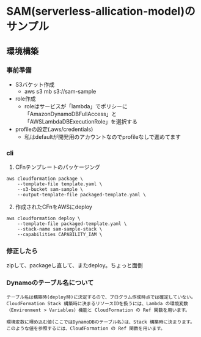 # SAM(serverless-allication-model)のサンプル

## 環境構築

### 事前準備
- S3バケット作成
  - aws s3 mb s3://sam-sample
- role作成
  - roleはサービスが「lambda」でポリシーに「AmazonDynamoDBFullAccess」と「AWSLambdaDBExecutionRole」を選択する
- profileの設定(.aws/credentials)
  - 私はdefaultが開発用のアカウントなのでprofileなしで進めてます

### cli

1. CFnテンプレートのパッケージング

```
aws cloudformation package \
    --template-file template.yaml \
    --s3-bucket sam-sample \
    --output-template-file packaged-template.yaml \
```

2. 作成されたCFnをAWSにdeploy

```
aws cloudformation deploy \
    --template-file packaged-template.yaml \
    --stack-name sam-sample-stack \
    --capabilities CAPABILITY_IAM \
```

### 修正したら

zipして、packageし直して、またdeploy。ちょっと面倒

### Dynamoのテーブル名について

```
テーブル名は構築時(deploy時)に決定するので、プログラム作成時点では確定していない。
CloudFormation Stack 構築時に決まるリソースIDを扱うには、Lambda の環境変数（Environment > Variables）機能と CloudFormation の Ref 関数を用います。

環境変数に埋め込む値(ここではDynamoDBのテーブル名)は、Stack 構築時に決まります。
このような値を参照するには、CloudFormation の Ref 関数を用います。

```
